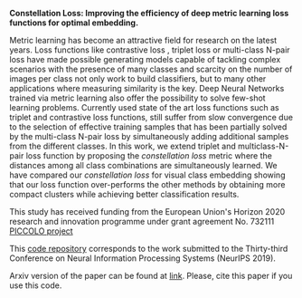 **Constellation Loss: Improving the efficiency of deep metric learning loss functions for optimal embedding.**

Metric learning has become an attractive field for research on the latest years. Loss functions like contrastive loss , triplet loss  or multi-class N-pair loss have made possible generating models capable of tackling complex scenarios with the presence of many classes and scarcity on the number of images per class not only work to build classifiers, but to many other applications where measuring similarity is the key. Deep Neural Networks trained via metric learning also offer the possibility to solve few-shot learning problems. Currently used state of the art loss functions such as triplet and contrastive loss functions, still suffer from slow convergence due to the selection of effective training  samples that has been partially solved by the multi-class N-pair loss by simultaneously adding additional samples from the different classes. In this work, we extend triplet and multiclass-N-pair loss function by proposing the *constellation loss* metric where the distances among all class combinations are simultaneously learned. We have compared our *constellation loss* for visual class embedding showing that our loss function over-performs the other methods by obtaining more compact clusters while achieving  better classification results.

This study has received funding from the European Union's Horizon 2020 research and innovation programme under grant agreement No. 732111 [PICCOLO project](https://www.piccolo-project.eu/)


This [code repository](https://git.code.tecnalia.com/comvis_public/piccolo/constellation_loss/-/tree/master/) corresponds to the work submitted to the Thirty-third Conference on Neural Information Processing Systems (NeurIPS 2019).

Arxiv version of the paper can be found at [link](http://arxiv.org/abs/1905.10675). Please, cite this paper if you use this code.



